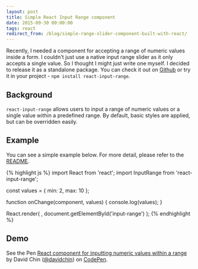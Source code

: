 ```yaml
---
layout: post
title: Simple React Input Range component
date: 2015-09-30 00:00:00
tags: react
redirect_from: /blog/simple-range-slider-component-built-with-react/
---
```


Recently, I needed a component for accepting a range of numeric values inside a form. I couldn't just use a native input range slider as it only accepts a single value. So I thought I might just write one myself. I decided to release it as a standalone package. You can check it out on [Github](https://github.com/davidchin/react-input-range) or try it in your project - `npm install react-input-range`.

## Background

`react-input-range` allows users to input a range of numeric values or a single value within a predefined range. By default, basic styles are applied, but can be overridden easily.

## Example

You can see a simple example below. For more detail, please refer to the [README](https://github.com/davidchin/react-input-range).

{% highlight js %}
import React from 'react';
import InputRange from 'react-input-range';

const values = {
  min: 2,
  max: 10
};

function onChange(component, values) {
  console.log(values);
}

React.render(
  <InputRange maxValue={20} minValue={0} values={values} onChange={onChange} />,
  document.getElementById('input-range')
);
{% endhighlight %}

## Demo

<p data-height="360" data-theme-id="0" data-slug-hash="GpNvqw" data-default-tab="result" data-user="davidchin" class='codepen'>See the Pen <a href='http://codepen.io/davidchin/pen/GpNvqw/'>React component for inputting numeric values within a range</a> by David Chin (<a href='http://codepen.io/davidchin'>@davidchin</a>) on <a href='http://codepen.io'>CodePen</a>.</p>
<script async src="//assets.codepen.io/assets/embed/ei.js"></script>
